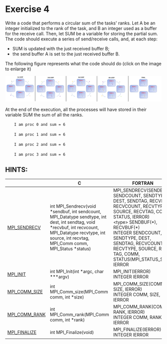 # Exercise 4

Write a code that performs a circular sum of the tasks' ranks. Let A be an integer initialized to the rank of the task, and B an integer used as a buffer for the receive call. Then, let SUM be a variable for storing the partial sum. The code should execute a series of send/receive calls, and, at each step:

- SUM is updated with the just received buffer B;
- the send buffer A is set to the just received buffer B.  

The following figure represents what the code should do (click on the image to enlarge it)

![alt text](../images/circular.png)

At the end of the execution, all the processes will have stored in their variable SUM the sum of all the ranks.

```     
    I am proc 0 and sum = 6 

    I am proc 1 and sum = 6 

    I am proc 2 and sum = 6

    I am proc 3 and sum = 6
```

## HINTS:

|    | **C** | **FORTRAN** |
|----|-------|-------------|
| [MPI_SENDRECV](https://www.open-mpi.org/doc/v3.1/man3/MPI_Sendrecv.3.php) | int MPI_Sendrecv(void *sendbuf, int sendcount, MPI_Datatype sendtype, int dest, int sendtag, void *recvbuf, int recvcount, MPI_Datatype recvtype, int source, int recvtag, MPI_Comm comm, MPI_Status *status) | MPI_SENDRECV(SENDBUF, SENDCOUNT, SENDTYPE, DEST, SENDTAG, RECVBUF, RECVCOUNT, RECVTYPE, SOURCE, RECVTAG, COMM, STATUS, IERROR) <br> \<type\> SENDBUF(\*), RECVBUF(\*) <br> INTEGER SENDCOUNT, SENDTYPE, DEST, SENDTAG, RECVCOUNT, RECVTYPE, SOURCE, RECV TAG, COMM, STATUS(MPI_STATUS_SIZE), IERROR |
| [MPI_INIT](https://www.open-mpi.org/doc/v3.1/man3/MPI_Init.3.php) | int MPI_Init(int \*argc, char \***argv) | MPI_INIT(IERROR) <br> INTEGER IERROR |
| [MPI_COMM_SIZE](https://www.open-mpi.org/doc/v3.1/man3/MPI_Comm_size.3.php) | int MPI_Comm_size(MPI_Comm comm, int \*size) | MPI_COMM_SIZE(COMM, SIZE, IERROR) <br> INTEGER COMM, SIZE, IERROR |
| [MPI_COMM_RANK](https://www.open-mpi.org/doc/v3.1/man3/MPI_Comm_rank.3.php) | int MPI_Comm_rank(MPI_Comm comm, int \*rank) | MPI_COMM_RANK(COMM, RANK, IERROR) <br> INTEGER COMM, RANK, IERROR |
| [MPI_FINALIZE](https://www.open-mpi.org/doc/v3.1/man3/MPI_Finalize.3.php) | int MPI_Finalize(void) | MPI_FINALIZE(IERROR) <br> INTEGER IERROR |
